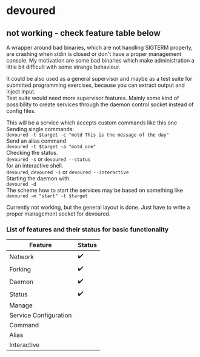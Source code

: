 # devoured  
## not working - check feature table below  

A wrapper around bad binaries, which are not handling SIGTERM properly, are crashing when stdin is closed or don't have a proper management console. My motivation are some bad binaries which make administration a little bit difficult with some strange behaviour.  

It could be also used as a general supervisor and maybe as a test suite for submitted programming exercises, because you can extract output and inject input.  
Test suite would need more supervisor features. Mainly some kind of possibility to create services through the daemon control socket instead of config files.  

This will be a service which accepts custom commands like this one  
Sending single commands:  
`devoured -t $target -c "motd This is the message of the day"`  
Send an alias command  
`devoured -t $target -a "motd_one"`  
Checking the status.  
`devoured -s` or `devoured --status`  
for an interactive shell.  
`devoured`, `devoured -i` or `devoured --interactive`  
Starting the daemon with.  
`devoured -d`  
The scheme how to start the services may be based on something like  
`devoured -m "start" -t $target`  

Currently not working, but the general layout is done. Just have to write a proper management socket for devoured.  

### List of features and their status for basic functionality  

| Feature	| Status	|
|-----------|-----------|
| Network	| :heavy_check_mark: |
| Forking	| :heavy_check_mark: |
| Daemon	| :heavy_check_mark: |
| Status	| :heavy_check_mark: |
| Manage	|			|
| Service Configuration |		|
| Command	|			|
| Alias		|			|
| Interactive |			|
